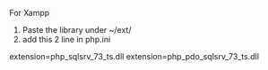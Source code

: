 For Xampp

1. Paste the library under ~/ext/
2. add this 2 line in php.ini


extension=php_sqlsrv_73_ts.dll
extension=php_pdo_sqlsrv_73_ts.dll
